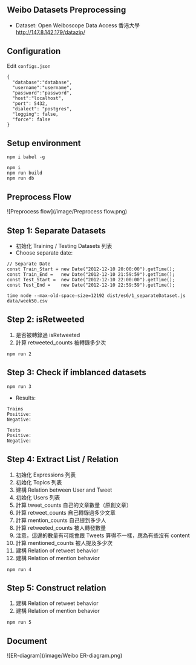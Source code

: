 ## Weibo Datasets Preprocessing

- Dataset: Open Weiboscope Data Access 香港大學 http://147.8.142.179/datazip/

## Configuration

Edit `configs.json`

```
{
  "database":"database",
  "username":"username",
  "password":"password",
  "host":"localhost",
  "port": 5432,
  "dialect": "postgres",
  "logging": false,
  "force": false
}
```

## Setup environment

```
npm i babel -g

npm i
npm run build
npm run db
```

## Preprocess Flow

![Preprocess flow](/image/Preprocess flow.png)

## Step 1: Separate Datasets

- 初始化 Training / Testing Datasets 列表
- Choose separate date: 

```
// Separate Date
const Train_Start = new Date("2012-12-10 20:00:00").getTime();
const Train_End =   new Date("2012-12-10 21:59:59").getTime();
const Test_Start =  new Date("2012-12-10 22:00:00").getTime();
const Test_End =    new Date("2012-12-10 22:59:59").getTime();
```

```
time node --max-old-space-size=12192 dist/es6/1_separateDataset.js data/week50.csv
```

## Step 2: isRetweeted

1. 是否被轉錄過 isRetweeted
2. 計算 retweeted_counts 被轉錄多少次

```
npm run 2
```

## Step 3: Check if imblanced datasets

```
npm run 3
```

- Results: 

```
Trains
Positive: 
Negative: 

Tests
Positive: 
Negative: 
```

## Step 4: Extract List / Relation

1. 初始化 Expressions 列表
2. 初始化 Topics 列表
3. 建構 Relation between User and Tweet
4. 初始化 Users 列表
2. 計算 tweet_counts   自己的文章數量（原創文章）
3. 計算 retweet_counts 自己轉錄過多少文章
4. 計算 mention_counts 自己提到多少人
5. 計算 retweeted_counts  被人轉發數量
6. 注意，這邊的數量有可能會跟 Tweets 算得不一樣，應為有些沒有 content
7. 計算 mentioned_counts  被人提及多少次
8. 建構 Relation of retweet behavior
9. 建構 Relation of mention behavior

```
npm run 4
```

## Step 5: Construct relation

1. 建構 Relation of retweet behavior
2. 建構 Relation of mention behavior

```
npm run 5
```

## Document

![ER-diagram](/image/Weibo ER-diagram.png)